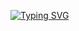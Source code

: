[![Typing SVG](https://readme-typing-svg.herokuapp.com?font=Cascadia+Code&size=24&pause=1000&color=F2F2F2&width=435&lines=Hola+soy+Jowels%2C+Developer+%F0%9F%8E%B4)](https://git.io/typing-svg)
